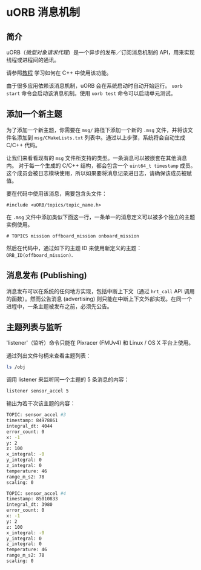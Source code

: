 # uORB 消息机制

## 简介

uORB（*微型对象请求代理*）是一个异步的发布／订阅消息机制的 API，用来实现线程或进程间的通讯。 

请参照[教程](tutorial-hello-sky.md) 学习如何在 C++ 中使用该功能。

由于很多应用依赖该消息机制，uORB 会在系统启动时自动开始运行。
 `uorb start` 命令会启动该消息机制。使用 `uorb test` 命令可以启动单元测试。

## 添加一个新主题

为了添加一个新主题，你需要在 `msg/` 路径下添加一个新的 `.msg` 文件，并将该文件名添加到 `msg/CMakeLists.txt` 列表中。通过以上步骤，系统将会自动生成 C/C++ 代码。

让我们来看看现有的 `msg` 文件所支持的类型。一条消息可以被嵌套在其他消息内。
对于每一个生成的 C/C++ 结构，都会包含一个 `uint64_t timestamp` 成员。这个成员会被日志模块使用，所以如果要将消息记录进日志，请确保该成员被赋值。

要在代码中使用该消息，需要包含头文件：

```
#include <uORB/topics/topic_name.h>
```

在 `.msg` 文件中添加类似下面这一行，一条单一的消息定义可以被多个独立的主题实例使用。

```
# TOPICS mission offboard_mission onboard_mission
```
然后在代码中，通过如下的主题 ID 来使用新定义的主题：`ORB_ID(offboard_mission)`.


## 消息发布 (Publishing)

消息发布可以在系统的任何地方实现，包括中断上下文（通过 `hrt_call`  API 调用的函数）。然而公告消息 (advertising) 则只能在中断上下文外部实现。在同一个进程中，一条主题被发布之前，必须先公告。


## 主题列表与监听

<aside class="note">'listener'（监听）命令只能在 Pixracer (FMUv4) 和 Linux / OS X 平台上使用。
</aside>

通过列出文件句柄来查看主题列表：

```sh
ls /obj
```

调用 listener 来监听同一个主题的 5 条消息的内容：

```sh
listener sensor_accel 5
```

输出为若干次该主题的内容：

```sh
TOPIC: sensor_accel #3
timestamp: 84978861
integral_dt: 4044
error_count: 0
x: -1
y: 2
z: 100
x_integral: -0
y_integral: 0
z_integral: 0
temperature: 46
range_m_s2: 78
scaling: 0

TOPIC: sensor_accel #4
timestamp: 85010833
integral_dt: 3980
error_count: 0
x: -1
y: 2
z: 100
x_integral: -0
y_integral: 0
z_integral: 0
temperature: 46
range_m_s2: 78
scaling: 0
```


